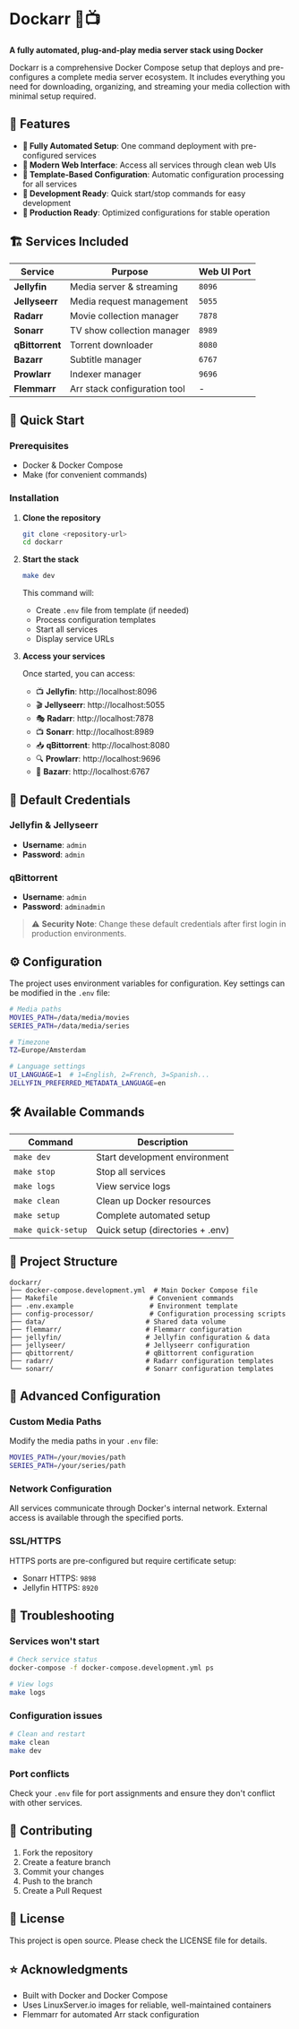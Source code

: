 
# Dockarr 🐳📺

**A fully automated, plug-and-play media server stack using Docker**

Dockarr is a comprehensive Docker Compose setup that deploys and pre-configures a complete media server ecosystem. It includes everything you need for downloading, organizing, and streaming your media collection with minimal setup required.

## 🌟 Features

- **🔄 Fully Automated Setup**: One command deployment with pre-configured services
- **📱 Modern Web Interface**: Access all services through clean web UIs
- **🔧 Template-Based Configuration**: Automatic configuration processing for all services
- **🚀 Development Ready**: Quick start/stop commands for easy development
- **🎯 Production Ready**: Optimized configurations for stable operation

## 🏗️ Services Included

| Service | Purpose | Web UI Port |
|---------|---------|-------------|
| **Jellyfin** | Media server & streaming | `8096` |
| **Jellyseerr** | Media request management | `5055` |
| **Radarr** | Movie collection manager | `7878` |
| **Sonarr** | TV show collection manager | `8989` |
| **qBittorrent** | Torrent downloader | `8080` |
| **Bazarr** | Subtitle manager | `6767` |
| **Prowlarr** | Indexer manager | `9696` |
| **Flemmarr** | Arr stack configuration tool | - |

## 🚀 Quick Start

### Prerequisites
- Docker & Docker Compose
- Make (for convenient commands)

### Installation

1. **Clone the repository**
   ```bash
   git clone <repository-url>
   cd dockarr
   ```

2. **Start the stack**
   ```bash
   make dev
   ```
   
   This command will:
   - Create `.env` file from template (if needed)
   - Process configuration templates
   - Start all services
   - Display service URLs

3. **Access your services**
   
   Once started, you can access:
   - 📺 **Jellyfin**: http://localhost:8096
   - 🎬 **Jellyseerr**: http://localhost:5055
   - 🎭 **Radarr**: http://localhost:7878
   - 📺 **Sonarr**: http://localhost:8989
   - 📥 **qBittorrent**: http://localhost:8080
   - 🔍 **Prowlarr**: http://localhost:9696
   - 🎯 **Bazarr**: http://localhost:6767

## 🔑 Default Credentials

### Jellyfin & Jellyseerr
- **Username**: `admin`
- **Password**: `admin`

### qBittorrent
- **Username**: `admin`  
- **Password**: `adminadmin`

> ⚠️ **Security Note**: Change these default credentials after first login in production environments.

## ⚙️ Configuration

The project uses environment variables for configuration. Key settings can be modified in the `.env` file:

```bash
# Media paths
MOVIES_PATH=/data/media/movies
SERIES_PATH=/data/media/series

# Timezone
TZ=Europe/Amsterdam

# Language settings
UI_LANGUAGE=1  # 1=English, 2=French, 3=Spanish...
JELLYFIN_PREFERRED_METADATA_LANGUAGE=en
```

## 🛠️ Available Commands

| Command | Description |
|---------|-------------|
| `make dev` | Start development environment |
| `make stop` | Stop all services |
| `make logs` | View service logs |
| `make clean` | Clean up Docker resources |
| `make setup` | Complete automated setup |
| `make quick-setup` | Quick setup (directories + .env) |

## 📁 Project Structure

```
dockarr/
├── docker-compose.development.yml  # Main Docker Compose file
├── Makefile                       # Convenient commands
├── .env.example                   # Environment template
├── config-processor/              # Configuration processing scripts
├── data/                         # Shared data volume
├── flemmarr/                     # Flemmarr configuration
├── jellyfin/                     # Jellyfin configuration & data
├── jellyseer/                    # Jellyseerr configuration
├── qbittorrent/                  # qBittorrent configuration
├── radarr/                       # Radarr configuration templates
└── sonarr/                       # Sonarr configuration templates
```

## 🔧 Advanced Configuration

### Custom Media Paths
Modify the media paths in your `.env` file:
```bash
MOVIES_PATH=/your/movies/path
SERIES_PATH=/your/series/path
```

### Network Configuration
All services communicate through Docker's internal network. External access is available through the specified ports.

### SSL/HTTPS
HTTPS ports are pre-configured but require certificate setup:
- Sonarr HTTPS: `9898`
- Jellyfin HTTPS: `8920`

## 🐛 Troubleshooting

### Services won't start
```bash
# Check service status
docker-compose -f docker-compose.development.yml ps

# View logs
make logs
```

### Configuration issues
```bash
# Clean and restart
make clean
make dev
```

### Port conflicts
Check your `.env` file for port assignments and ensure they don't conflict with other services.

## 🤝 Contributing

1. Fork the repository
2. Create a feature branch
3. Commit your changes
4. Push to the branch
5. Create a Pull Request

## 📄 License

This project is open source. Please check the LICENSE file for details.

## ⭐ Acknowledgments

- Built with Docker and Docker Compose
- Uses LinuxServer.io images for reliable, well-maintained containers
- Flemmarr for automated Arr stack configuration
